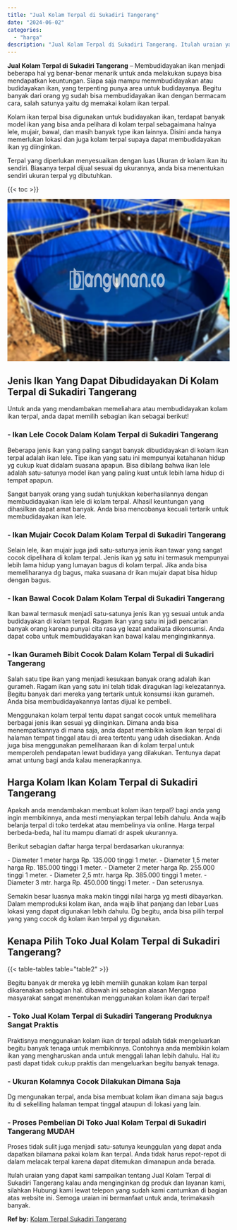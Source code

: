 ```yaml
---
title: "Jual Kolam Terpal di Sukadiri Tangerang"
date: "2024-06-02"
categories: 
  - "harga"
description: "Jual Kolam Terpal di Sukadiri Tangerang. Itulah uraian yang dapat kami sampaikan tentang Jual Kolam Terpal di Sukadiri Tangerang kalau anda menginginkan dg p..."
---
```


**Jual Kolam Terpal di Sukadiri Tangerang** – Membudidayakan ikan menjadi beberapa hal yg benar-benar menarik untuk anda melakukan supaya bisa mendapatkan keuntungan. Siapa saja mampu memmbudidayakan atau budidayakan ikan, yang terpenting punya area untuk budidayanya. Begitu banyak dari orang yg sudah bisa membudidayakan ikan dengan bermacam cara, salah satunya yaitu dg memakai kolam ikan terpal.

Kolam ikan terpal bisa digunakan untuk budidayakan ikan, terdapat banyak model ikan yang bisa anda pelihara di kolam terpal sebagaimana halnya lele, mujair, bawal, dan masih banyak type ikan lainnya. Disini anda hanya memerlukan lokasi dan juga kolam terpal supaya dapat membudidayakan ikan yg diinginkan.

Terpal yang diperlukan menyesuaikan dengan luas Ukuran dr kolam ikan itu sendiri. Biasanya terpal dijual sesuai dg ukurannya, anda bisa menentukan sendiri ukuran terpal yg dibutuhkan.

{{< toc >}}

![Jual Kolam Terpal di Sukadiri Tangerang](/images/jual-kolam-terpal-03.png)

## Jenis Ikan Yang Dapat Dibudidayakan Di Kolam Terpal di Sukadiri Tangerang

Untuk anda yang mendambakan memeliahara atau membudidayakan kolam ikan terpal, anda dapat memilih sebagian ikan sebagai berikut!

### \- Ikan Lele Cocok Dalam Kolam Terpal di Sukadiri Tangerang

Beberapa jenis ikan yang paling sangat banyak dibudidayakan di kolam ikan terpal adalah ikan lele. Tipe ikan yang satu ini mempunyai ketahanan hidup yg cukup kuat didalam suasana apapun. Bisa dibilang bahwa ikan lele adalah satu-satunya model ikan yang paling kuat untuk lebih lama hidup di tempat apapun.

Sangat banyak orang yang sudah tunjukkan keberhasilannya dengan membudidayakan ikan lele di kolam terpal. Alhasil keuntungan yang dihasilkan dapat amat banyak. Anda bisa mencobanya kecuali tertarik untuk membudidayakan ikan lele.

### \- Ikan Mujair Cocok Dalam Kolam Terpal di Sukadiri Tangerang

Selain lele, ikan mujair juga jadi satu-satunya jenis ikan tawar yang sangat cocok dipelihara di kolam terpal. Jenis ikan yg satu ini termasuk mempunyai lebih lama hidup yang lumayan bagus di kolam terpal. Jika anda bisa memeliharanya dg bagus, maka suasana dr ikan mujair dapat bisa hidup dengan bagus.

### \- Ikan Bawal Cocok Dalam Kolam Terpal di Sukadiri Tangerang

Ikan bawal termasuk menjadi satu-satunya jenis ikan yg sesuai untuk anda budidayakan di kolam terpal. Ragam ikan yang satu ini jadi pencarian banyak orang karena punyai cita rasa yg lezat andaikata dikonsumsi. Anda dapat coba untuk membudidayakan kan bawal kalau menginginkannya.

### \- Ikan Gurameh Bibit Cocok Dalam Kolam Terpal di Sukadiri Tangerang

Salah satu tipe ikan yang menjadi kesukaan banyak orang adalah ikan gurameh. Ragam ikan yang satu ini telah tidak diragukan lagi kelezatannya. Begitu banyak dari mereka yang tertarik untuk konsumsi ikan gurameh. Anda bisa membudidayakannya lantas dijual ke pembeli.

Menggunakan kolam terpal tentu dapat sangat cocok untuk memelihara berbagai jenis ikan sesuai yg diinginkan. Dimana anda bisa menempatkannya di mana saja, anda dapat membikin kolam ikan terpal di halaman tempat tinggal atau di area tertentu yang udah disediakan. Anda juga bisa menggunakan pemeliharaan ikan di kolam terpal untuk memperoleh pendapatan lewat budidaya yang dilakukan. Tentunya dapat amat untung bagi anda kalau menerapkannya.

## Harga Kolam Ikan Kolam Terpal di Sukadiri Tangerang

Apakah anda mendambakan membuat kolam ikan terpal? bagi anda yang ingin membikinnya, anda mesti menyiapkan terpal lebih dahulu. Anda wajib belanja terpal di toko terdekat atau membelinya via online. Harga terpal berbeda-beda, hal itu mampu diamati dr aspek ukurannya.

Berikut sebagian daftar harga terpal berdasarkan ukurannya:

\- Diameter 1 meter harga Rp. 135.000 tinggi 1 meter. - Diameter 1,5 meter harga Rp. 185.000 tinggi 1 meter. - Diameter 2 meter harga Rp. 255.000 tinggi 1 meter. - Diameter 2,5 mtr. harga Rp. 385.000 tinggi 1 meter. - Diameter 3 mtr. harga Rp. 450.000 tinggi 1 meter. - Dan seterusnya.

Semakin besar luasnya maka makin tinggi nilai harga yg mesti dibayarkan. Dalam memproduksi kolam ikan, anda wajib lihat panjang dan lebar Luas lokasi yang dapat digunakan lebih dahulu. Dg begitu, anda bisa pilih terpal yang yang cocok dg kolam ikan terpal yg digunakan.

## Kenapa Pilih Toko Jual Kolam Terpal di Sukadiri Tangerang?

{{< table-tables table="table2" >}}

Begitu banyak dr mereka yg lebih memilih gunakan kolam ikan terpal dikarenakan sebagian hal. dibawah ini sebagian alasan Mengapa masyarakat sangat menentukan menggunakan kolam ikan dari terpal!

### \- Toko Jual Kolam Terpal di Sukadiri Tangerang Produknya Sangat Praktis

Praktisnya menggunakan kolam ikan dr terpal adalah tidak mengeluarkan begitu banyak tenaga untuk membikinnya. Contohnya anda membikin kolam ikan yang mengharuskan anda untuk menggali lahan lebih dahulu. Hal itu pasti dapat tidak cukup praktis dan mengeluarkan begitu banyak tenaga.

### \- Ukuran Kolamnya Cocok Dilakukan Dimana Saja

Dg mengunakan terpal, anda bisa membuat kolam ikan dimana saja bagus itu di sekeliling halaman tempat tinggal ataupun di lokasi yang lain.

### \- Proses Pembelian Di Toko Jual Kolam Terpal di Sukadiri Tangerang MUDAH

Proses tidak sulit juga menjadi satu-satunya keunggulan yang dapat anda dapatkan bilamana pakai kolam ikan terpal. Anda tidak harus repot-repot di dalam melacak terpal karena dapat ditemukan dimanapun anda berada.

Itulah uraian yang dapat kami sampaikan tentang Jual Kolam Terpal di Sukadiri Tangerang kalau anda menginginkan dg produk dan layanan kami, silahkan Hubungi kami lewat telepon yang sudah kami cantumkan di bagian atas website ini. Semoga uraian ini bermanfaat untuk anda, terimakasih banyak.

**Ref by:** [Kolam Terpal Sukadiri Tangerang](https://id.wikipedia.org/wiki/Kolam)
